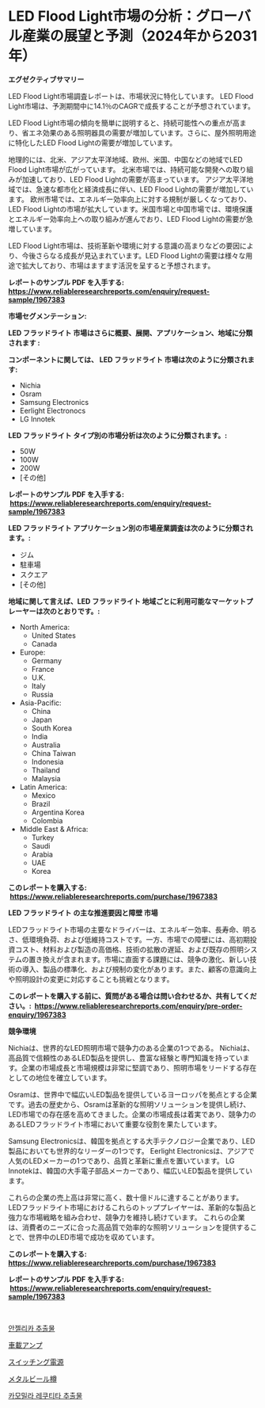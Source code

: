<p><h1>LED Flood Light市場の分析：グローバル産業の展望と予測（2024年から2031年）</h1></p><p><strong>エグゼクティブサマリー</strong></p>
<p><p>LED Flood Light市場調査レポートは、市場状況に特化しています。 LED Flood Light市場は、予測期間中に14.1％のCAGRで成長することが予想されています。</p><p>LED Flood Light市場の傾向を簡単に説明すると、持続可能性への重点が高まり、省エネ効果のある照明器具の需要が増加しています。さらに、屋外照明用途に特化したLED Flood Lightの需要が増加しています。</p><p>地理的には、北米、アジア太平洋地域、欧州、米国、中国などの地域でLED Flood Light市場が広がっています。 北米市場では、持続可能な開発への取り組みが加速しており、LED Flood Lightの需要が高まっています。 アジア太平洋地域では、急速な都市化と経済成長に伴い、LED Flood Lightの需要が増加しています。 欧州市場では、エネルギー効率向上に対する規制が厳しくなっており、LED Flood Lightの市場が拡大しています。米国市場と中国市場では、環境保護とエネルギー効率向上への取り組みが進んでおり、LED Flood Lightの需要が急増しています。</p><p>LED Flood Light市場は、技術革新や環境に対する意識の高まりなどの要因により、今後さらなる成長が見込まれています。LED Flood Lightの需要は様々な用途で拡大しており、市場はますます活況を呈すると予想されます。</p></p>
<p><strong>レポートのサンプル PDF を入手する: <a href="https://www.reliableresearchreports.com/enquiry/request-sample/1967383">https://www.reliableresearchreports.com/enquiry/request-sample/1967383</a></strong></p>
<p><strong>市場セグメンテーション:</strong></p>
<p><strong> LED フラッドライト 市場はさらに概要、展開、アプリケーション、地域に分類されます :</strong></p>
<p><strong>コンポーネントに関しては、 LED フラッドライト 市場は次のように分類されます: &nbsp;</strong></p>
<p><ul><li>Nichia</li><li>Osram</li><li>Samsung Electronics</li><li>Eerlight Electronocs</li><li>LG Innotek</li></ul></p>
<p><strong> LED フラッドライト タイプ別の市場分析は次のように分類されます。:</strong></p>
<p><ul><li>50W</li><li>100W</li><li>200W</li><li>[その他]</li></ul></p>
<p><strong>レポートのサンプル PDF を入手する: &nbsp;<a href="https://www.reliableresearchreports.com/enquiry/request-sample/1967383">https://www.reliableresearchreports.com/enquiry/request-sample/1967383</a></strong></p>
<p><strong> LED フラッドライト アプリケーション別の市場産業調査は次のように分類されます。:</strong></p>
<p><ul><li>ジム</li><li>駐車場</li><li>スクエア</li><li>[その他]</li></ul></p>
<p><strong>地域に関して言えば、LED フラッドライト 地域ごとに利用可能なマーケットプレーヤーは次のとおりです。:</strong></p>
<p><ul>
    <li>
        North America:
        <ul>
            <li>United States</li>
            <li>Canada</li>
        </ul>
    </li>
    <li>
        Europe:
        <ul>
            <li>Germany</li>
            <li>France</li>
            <li>U.K.</li>
            <li>Italy</li>
            <li>Russia</li>
        </ul>
    </li>
    <li>
        Asia-Pacific:
        <ul>
            <li>China</li>
            <li>Japan</li>
            <li>South Korea</li>
            <li>India</li>
            <li>Australia</li>
            <li>China Taiwan</li>
            <li>Indonesia</li>
            <li>Thailand</li>
            <li>Malaysia</li>
        </ul>
    </li>
    <li>
        Latin America:
        <ul>
            <li>Mexico</li>
            <li>Brazil</li>
            <li>Argentina Korea</li>
            <li>Colombia</li>
        </ul>
    </li>
    <li>
        Middle East & Africa:
        <ul>
            <li>Turkey</li>
            <li>Saudi</li>
            <li>Arabia</li>
            <li>UAE</li>
            <li>Korea</li>
        </ul>
    </li>
    </ul></p>
<p><strong>このレポートを購入する: &nbsp;<a href="https://www.reliableresearchreports.com/purchase/1967383">https://www.reliableresearchreports.com/purchase/1967383</a></strong></p>
<p><strong>LED フラッドライト の主な推進要因と障壁 市場</strong></p>
<p><p>LEDフラッドライト市場の主要なドライバーは、エネルギー効率、長寿命、明るさ、低環境負荷、および低維持コストです。一方、市場での障壁には、高初期投資コスト、材料および製造の高価格、技術の拡散の遅延、および既存の照明システムの置き換えが含まれます。市場に直面する課題には、競争の激化、新しい技術の導入、製品の標準化、および規制の変化があります。また、顧客の意識向上や照明設計の変更に対応することも挑戦となります。</p></p>
<p><strong>このレポートを購入する前に、質問がある場合は問い合わせるか、共有してください。:&nbsp; <a href="https://www.reliableresearchreports.com/enquiry/pre-order-enquiry/1967383">https://www.reliableresearchreports.com/enquiry/pre-order-enquiry/1967383</a></strong></p>
<p><strong>競争環境</strong></p>
<p><p>Nichiaは、世界的なLED照明市場で競争力のある企業の1つである。 Nichiaは、高品質で信頼性のあるLED製品を提供し、豊富な経験と専門知識を持っています。企業の市場成長と市場規模は非常に堅調であり、照明市場をリードする存在としての地位を確立しています。</p><p>Osramは、世界中で幅広いLED製品を提供しているヨーロッパを拠点とする企業です。過去の歴史から、Osramは革新的な照明ソリューションを提供し続け、LED市場での存在感を高めてきました。企業の市場成長は着実であり、競争力のあるLEDフラッドライト市場において重要な役割を果たしています。</p><p>Samsung Electronicsは、韓国を拠点とする大手テクノロジー企業であり、LED製品においても世界的なリーダーの1つです。 Eerlight Electronicsは、アジアで人気のLEDメーカーの1つであり、品質と革新に重点を置いています。 LG Innotekは、韓国の大手電子部品メーカーであり、幅広いLED製品を提供しています。</p><p>これらの企業の売上高は非常に高く、数十億ドルに達することがあります。 LEDフラッドライト市場におけるこれらのトッププレイヤーは、革新的な製品と強力な市場戦略を組み合わせ、競争力を維持し続けています。 これらの企業は、消費者のニーズに合った高品質で効率的な照明ソリューションを提供することで、世界中のLED市場で成功を収めています。</p></p>
<p><strong>このレポートを購入する: &nbsp; <a href="https://www.reliableresearchreports.com/purchase/1967383">https://www.reliableresearchreports.com/purchase/1967383</a></strong></p>
<p><strong>レポートのサンプル PDF を入手する: &nbsp;<a href="https://www.reliableresearchreports.com/enquiry/request-sample/1967383">https://www.reliableresearchreports.com/enquiry/request-sample/1967383</a></strong><strong></strong></p>
<p>&nbsp;</p>
<p><p><a href="https://github.com/JeromeRtyau89966/Market-Research-Report-List-1/blob/main/50484897246.md">안젤리카 추출물</a></p><p><a href="https://github.com/AriMuller2009/Market-Research-Report-List-1/blob/main/69839977756.md">車載アンプ</a></p><p><a href="https://medium.com/@alenaieme/2024%E5%B9%B4%E3%81%8B%E3%82%892031%E5%B9%B4%E3%81%BE%E3%81%A7%E3%81%AE%E6%9C%9F%E9%96%93%E3%81%AB%E4%BA%88%E6%B8%AC%E3%81%95%E3%82%8C%E3%82%8B%E3%82%B9%E3%82%A4%E3%83%83%E3%83%81%E3%83%B3%E3%82%B0%E9%9B%BB%E6%BA%90%E5%B8%82%E5%A0%B4%E3%81%AE%E5%8B%95%E5%90%91%E3%81%A8%E5%B8%82%E5%A0%B4%E5%88%86%E6%9E%90-685fd9de4c40">スイッチング電源</a></p><p><a href="https://medium.com/@lindakreitz2023/%E9%87%91%E5%B1%9E%E3%83%93%E3%83%BC%E3%83%AB%E6%A8%BD%E5%B8%82%E5%A0%B4-%E5%B8%82%E5%A0%B4cagr-%E5%B8%82%E5%A0%B4%E3%83%88%E3%83%AC%E3%83%B3%E3%83%89-%E6%88%90%E9%95%B7%E6%88%A6%E7%95%A5%E3%81%AB%E9%96%A2%E3%81%99%E3%82%8B%E6%B4%9E%E5%AF%9F-9ef97e6d93ba">メタルビール樽</a></p><p><a href="https://github.com/bvubpqd5241630/Market-Research-Report-List-1/blob/main/11833687247.md">카모밀라 레쿠티타 추출물</a></p></p>